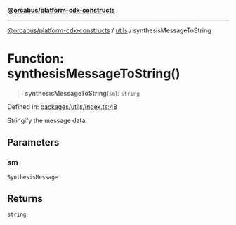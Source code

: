 [**@orcabus/platform-cdk-constructs**](../../../../README.md)

***

[@orcabus/platform-cdk-constructs](../../../../README.md) / [utils](../README.md) / synthesisMessageToString

# Function: synthesisMessageToString()

> **synthesisMessageToString**(`sm`): `string`

Defined in: [packages/utils/index.ts:48](https://github.com/OrcaBus/platform-cdk-constructs/blob/main/packages/utils/index.ts#L48)

Stringify the message data.

## Parameters

### sm

`SynthesisMessage`

## Returns

`string`
